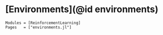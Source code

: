 # [Environments](@id environments)

```@autodocs
Modules = [ReinforcementLearning]
Pages   = ["environments.jl"]
```

